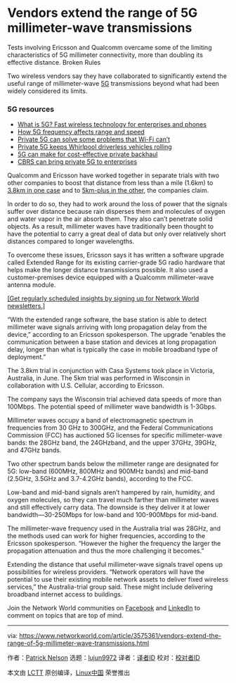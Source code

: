 [#]: collector: (lujun9972)
[#]: translator: ( )
[#]: reviewer: ( )
[#]: publisher: ( )
[#]: url: ( )
[#]: subject: (Vendors extend the range of 5G millimeter-wave transmissions)
[#]: via: (https://www.networkworld.com/article/3575361/vendors-extend-the-range-of-5g-millimeter-wave-transmissions.html)
[#]: author: (Patrick Nelson https://www.networkworld.com/author/Patrick-Nelson/)

Vendors extend the range of 5G millimeter-wave transmissions
======
Tests involving Ericsson and Qualcomm overcame some of the limiting characteristics of 5G millimeter connectivity, more than doubling its effective distance.
Broken Rules

Two wireless vendors say they have collaborated to significantly extend the useful range of millimeter-wave [5G][1] transmissions beyond what had been widely considered its limits.

### 5G resources

  * [What is 5G? Fast wireless technology for enterprises and phones][1]
  * [How 5G frequency affects range and speed][2]
  * [Private 5G can solve some problems that Wi-Fi can’t][3]
  * [Private 5G keeps Whirlpool driverless vehicles rolling][4]
  * [5G can make for cost-effective private backhaul][5]
  * [CBRS can bring private 5G to enterprises][6]



Qualcomm and Ericsson have worked together in separate trials with two other companies to boost that distance from less than a mile (1.6km) to [3.8km in one case][7] and to [5km-plus in the other][8], the companies claim.

In order to do so, they had to work around the loss of power that the signals suffer over distance because rain disperses them and molecules of oxygen and water vapor in the air absorb them. They also can’t penetrate solid objects. As a result, millimeter waves have traditionally been thought to have the potential to carry a great deal of data but only over relatively short distances compared to longer wavelengths.

To overcome these issues, Ericsson says it has written a software upgrade called Extended Range for its existing carrier-grade 5G radio hardware that helps make the longer distance transmissions possible. It also used a customer-premises device equipped with a Qualcomm millimeter-wave antenna module.

[[Get regularly scheduled insights by signing up for Network World newsletters.]][9]

“With the extended range software, the base station is able to detect millimeter wave signals arriving with long propagation delay from the device,” according to an Ericsson spokesperson. The upgrade “enables the communication between a base station and devices at long propagation delay, longer than what is typically the case in mobile broadband type of deployment.”

The 3.8km trial in conjunction with Casa Systems took place in Victoria, Australia, in June. The 5km trial was performed in Wisconsin in collaboration with U.S. Cellular, according to Ericsson.

The company says the Wisconsin trial achieved data speeds of more than 100Mbps. The potential speed of millimeter wave bandwidth is 1-3Gbps.

Millimeter waves occupy a band of electromagnetic spectrum in frequencies from 30 GHz to 300GHz, and the Federal Communications Commission (FCC) has auctioned 5G licenses for specific millimeter-wave bands: the 28GHz band, the 24GHzband, and the upper 37GHz, 39GHz, and 47GHz bands.

Two other spectrum bands below the millimeter range are designated for 5G: low-band (600MHz, 800MHz and 900MHz bands) and mid-band (2.5GHz, 3.5GHz and 3.7-4.2GHz bands), according to the FCC.

Low-band and mid-band signals aren’t hampered by rain, humidity, and oxygen molecules, so they can travel much farther than millimeter waves and still effectively carry data. The downside is they deliver it at lower bandwidth—30-250Mbps for low-band and 100-900Mbps for mid-band.

The millimeter-wave frequency used in the Australia trial was 28GHz, and the methods used can work for higher frequencies, according to the Ericsson spokesperson. “However the higher the frequency the larger the propagation attenuation and thus the more challenging it becomes.”

Extending the distance that useful millimeter-wave signals travel opens up possibilities for wireless providers. “Network operators will have the potential to use their existing mobile network assets to deliver fixed wireless services,” the Australia-trial group said. These might include delivering broadband internet access to buildings.

Join the Network World communities on [Facebook][10] and [LinkedIn][11] to comment on topics that are top of mind.

--------------------------------------------------------------------------------

via: https://www.networkworld.com/article/3575361/vendors-extend-the-range-of-5g-millimeter-wave-transmissions.html

作者：[Patrick Nelson][a]
选题：[lujun9972][b]
译者：[译者ID](https://github.com/译者ID)
校对：[校对者ID](https://github.com/校对者ID)

本文由 [LCTT](https://github.com/LCTT/TranslateProject) 原创编译，[Linux中国](https://linux.cn/) 荣誉推出

[a]: https://www.networkworld.com/author/Patrick-Nelson/
[b]: https://github.com/lujun9972
[1]: https://www.networkworld.com/article/3203489/what-is-5g-fast-wireless-technology-for-enterprises-and-phones.html
[2]: https://www.networkworld.com/article/3568253/how-5g-frequency-affects-range-and-speed.html
[3]: https://www.networkworld.com/article/3568614/private-5g-can-solve-some-enterprise-problems-that-wi-fi-can-t.html
[4]: https://www.networkworld.com/article/3488799/private-5g-keeps-whirlpool-driverless-vehicles-rolling.html
[5]: https://www.networkworld.com/article/3570724/5g-can-make-for-cost-effective-private-backhaul.html
[6]: https://www.networkworld.com/article/3529291/cbrs-wireless-can-bring-private-5g-to-enterprises.html
[7]: https://www.qualcomm.com/news/releases/2020/08/31/qualcomm-casa-systems-and-ericsson-achieve-worlds-first-extended-range-5g
[8]: https://www.ericsson.com/en/press-releases/2020/9/ericsson-qualcomm-and-u.s.-cellular-achieve-extended-range-5g-data-call-over-mmwave
[9]: https://www.networkworld.com/newsletters/signup.html
[10]: https://www.facebook.com/NetworkWorld/
[11]: https://www.linkedin.com/company/network-world
